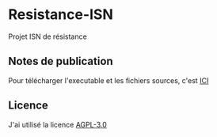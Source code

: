 # Resistance-ISN
Projet ISN de résistance

## Notes de publication

Pour télécharger l'executable et les fichiers sources, c'est [ICI](https://github.com/Frederic94500/Resistance-ISN/releases)

## Licence

J'ai utilisé la licence [AGPL-3.0](https://github.com/Frederic94500/Resistance-ISN/blob/master/LICENSE)

